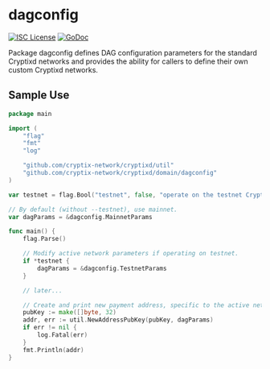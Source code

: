 dagconfig
========

[![ISC License](http://img.shields.io/badge/license-ISC-blue.svg)](https://choosealicense.com/licenses/isc/)
[![GoDoc](https://img.shields.io/badge/godoc-reference-blue.svg)](http://godoc.org/github.com/cryptix-network/cryptixd/dagconfig)

Package dagconfig defines DAG configuration parameters for the standard
Cryptixd networks and provides the ability for callers to define their own custom
Cryptixd networks.

## Sample Use

```Go
package main

import (
	"flag"
	"fmt"
	"log"

	"github.com/cryptix-network/cryptixd/util"
	"github.com/cryptix-network/cryptixd/domain/dagconfig"
)

var testnet = flag.Bool("testnet", false, "operate on the testnet Cryptix network")

// By default (without --testnet), use mainnet.
var dagParams = &dagconfig.MainnetParams

func main() {
	flag.Parse()

	// Modify active network parameters if operating on testnet.
	if *testnet {
		dagParams = &dagconfig.TestnetParams
	}

	// later...

	// Create and print new payment address, specific to the active network.
	pubKey := make([]byte, 32)
	addr, err := util.NewAddressPubKey(pubKey, dagParams)
	if err != nil {
		log.Fatal(err)
	}
	fmt.Println(addr)
}
```
